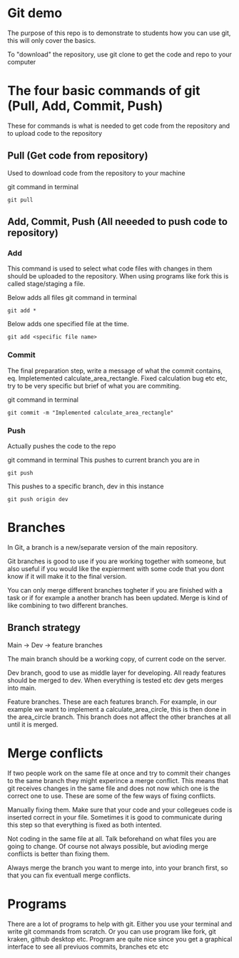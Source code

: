 # Git demo

The purpose of this repo is to demonstrate to students how you can use git, this will only cover the basics.

To "download" the repository, use git clone to get the code and repo to your computer

# The four basic commands of git (Pull, Add, Commit, Push)

These for commands is what is needed to get code from the repository and to upload code to the repository

## Pull (Get code from repository)

Used to download code from the repository to your machine

git command in terminal
```
git pull
```

## Add, Commit, Push (All neeeded to push code to repository)

### Add

This command is used to select what code files with changes in them should be uploaded to the repository. When using programs like fork this is called stage/staging a file.

Below adds all files
git command in terminal
```
git add *
```
Below adds one specified file at the time. 
```
git add <specific file name>
```

### Commit

The final preparation step, write a message of what the commit contains, eq. Impletemented calculate_area_rectangle. Fixed calculation bug etc etc, try to be very specific but brief of what you are commiting.

git command in terminal
```
git commit -m "Implemented calculate_area_rectangle"
```

### Push

Actually pushes the code to the repo

git command in terminal
This pushes to current branch you are in
```
git push
```

This pushes to a specific branch, dev in this instance

```
git push origin dev
```

# Branches

In Git, a branch is a new/separate version of the main repository.

Git branches is good to use if you are working together with someone, but also useful if you would like the expierment with some code that you dont know if it will make it to the final version.

You can only merge different branches togheter if you are finished with a task or if for example a another branch has been updated. Merge is kind of like combining to two different branches. 

## Branch strategy
Main -> Dev -> feature branches

The main branch should be a working copy, of current code on the server.

Dev branch, good to use as middle layer for developing. All ready features should be merged to dev. When everything is tested etc dev gets merges into main.

Feature branches. These are each features branch. For example, in our example we want to implement a calculate_area_circle, this is then done in the area_circle branch. This branch does not affect the other branches at all until it is merged.


# Merge conflicts

If two people work on the same file at once and try to commit their changes to the same branch they might experince a merge conflict. This means that git receives changes in the same file and does not now which one is the correct one to use. These are some of the few ways of fixing conflicts.

Manually fixing them.
Make sure that your code and your collegeues code is inserted correct in your file. Sometimes it is good to communicate during this step so that everything is fixed as both intented.

Not coding in the same file at all.
Talk beforehand on what files you are going to change. Of course not always possible, but avioding merge conflicts is better than fixing them.



Always merge the branch you want to merge into, into your branch first, so that you can fix eventuall merge conflicts.


# Programs

There are a lot of programs to help with git. Either you use your terminal and write git commands from scratch. Or you can use program like fork, git kraken, github desktop etc. Program are quite nice since you get a graphical interface to see all previuos commits, branches etc etc













